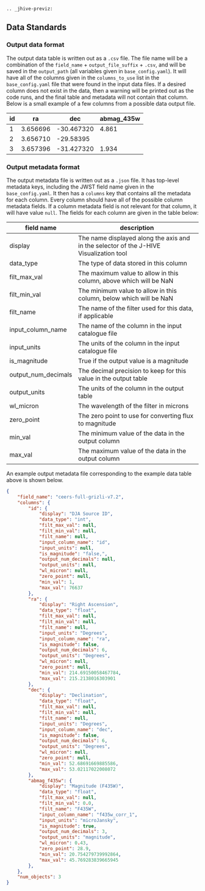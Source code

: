 ```{eval-rst}
.. _jhive-previz:
```

## Data Standards

### Output data format
The output data table is written out as a `.csv` file. The file name will be a combination of the `field_name` + `output_file_suffix` + `.csv`, and will be saved in the `output_path` (all variables given in `base_config.yaml`). It will have all of the columns given in the `columns_to_use` list in the `base_config.yaml` file that were found in the input data files. If a desired column does not exist in the data, then a warning will be printed out as the code runs, and the final table and metadata will not contain that column. Below is a small example of a few columns from a possible data output file. 

| id | ra | dec | abmag_435w |
| ------ | -- | --- | ---------- | 
| 1 | 3.656696 |-30.467320 | 4.861 |
| 2 | 3.656710 | -29.58395 |  |
| 3 | 3.657396 |-31.427320 | 1.934 |




### Output metadata format
The output metadata file is written out as a `.json` file. It has top-level metadata keys, including the JWST field name given in the `base_config.yaml`. It then has a `columns` key that contains all the metadata for each column. Every column should have all of the possible column metadata fields. If a column metadata field is not relevant for that column, it will have value `null`. The fields for each column are given in the table below:

| field name | description |
| ---------- | ----------- |
| display | The name displayed along the axis and in the selector of the J-HIVE Visualization tool | 
| data_type | The type of data stored in this column | 
| filt_max_val | The maximum value to allow in this column, above which will be NaN | 
| filt_min_val | The minimum value to allow in this column, below which will be NaN |
| filt_name | The name of the filter used for this data, if applicable |
| input_column_name | The name of the column in the input catalogue file | 
| input_units | The units of the column in the input catalogue file |
| is_magnitude | True if the output value is a magnitude | 
| output_num_decimals | The decimal precision to keep for this value in the output table | 
| output_units | The units of the column in the output table | 
| wl_micron | The wavelength of the filter in microns |
| zero_point | The zero point to use for converting flux to magnitude | 
| min_val | The minimum value of the data in the output column | 
| max_val | The maximum value of the data in the output column |


An example output metadata file corresponding to the example data table above is shown below.

```json
{
    "field_name": "ceers-full-grizli-v7.2",
    "columns": {
        "id": {
            "display": "DJA Source ID",
            "data_type": "int",
            "filt_max_val": null,
            "filt_min_val": null,
            "filt_name": null,
            "input_column_name": "id",
            "input_units": null,
            "is_magnitude": "false,",
            "output_num_decimals": null,
            "output_units": null,
            "wl_micron": null,
            "zero_point": null,
            "min_val": 1,
            "max_val": 76637
        },
        "ra": {
            "display": "Right Ascension",
            "data_type": "float",
            "filt_max_val": null,
            "filt_min_val": null,
            "filt_name": null,
            "input_units": "Degrees",
            "input_column_name": "ra",
            "is_magnitude": false,
            "output_num_decimals": 6,
            "output_units": "Degrees",
            "wl_micron": null,
            "zero_point": null,
            "min_val": 214.69150058467784,
            "max_val": 215.2138016303901
        },
        "dec": {
            "display": "Declination",
            "data_type": "float",
            "filt_max_val": null,
            "filt_min_val": null,
            "filt_name": null,
            "input_units": "Degrees",
            "input_column_name": "dec",
            "is_magnitude": false,
            "output_num_decimals": 6,
            "output_units": "Degrees",
            "wl_micron": null,
            "zero_point": null,
            "min_val": 52.68691669885586,
            "max_val": 53.02117022008072
        },
        "abmag_f435w": {
            "display": "Magnitude (F435W)",
            "data_type": "float",
            "filt_max_val": null,
            "filt_min_val": 0.0,
            "filt_name": "F435W",
            "input_column_name": "f435w_corr_1",
            "input_units": "microJansky",
            "is_magnitude": true,
            "output_num_decimals": 3,
            "output_units": "magnitude",
            "wl_micron": 0.43,
            "zero_point": 28.9,
            "min_val": 20.754279739992864,
            "max_val": 45.769283839665945
        },
    },
    "num_objects": 3
}
```